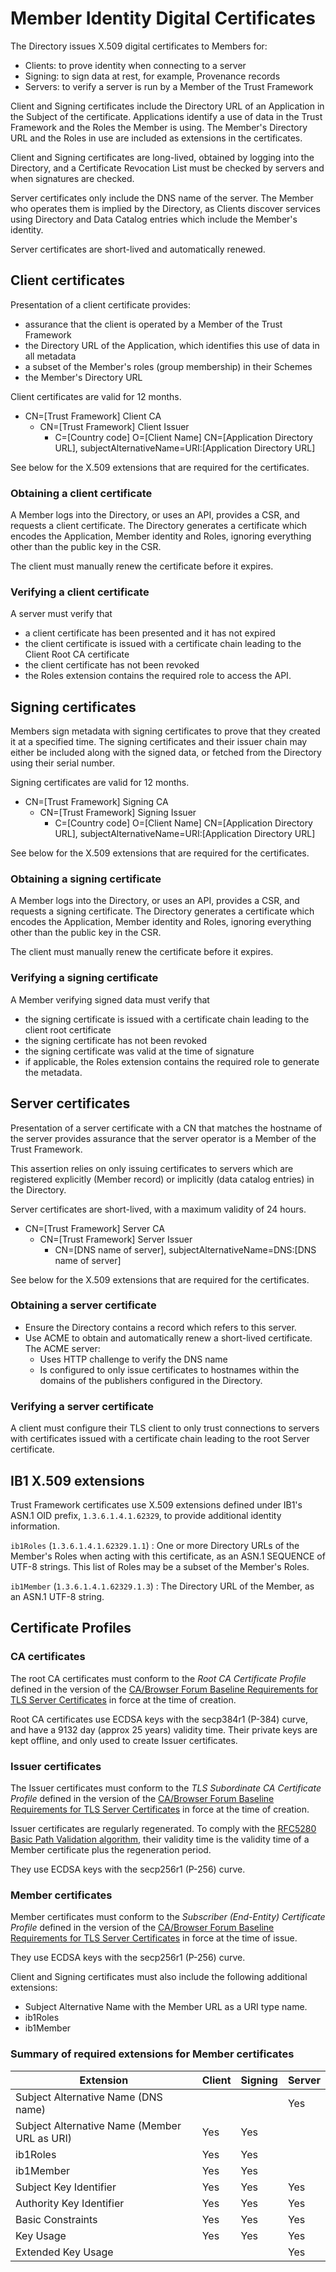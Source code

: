 # Member Identity Digital Certificates

The Directory issues X.509 digital certificates to Members for:

 * Clients: to prove identity when connecting to a server
 * Signing: to sign data at rest, for example, Provenance records
 * Servers: to verify a server is run by a Member of the Trust Framework

Client and Signing certificates include the Directory URL of an Application in the Subject of the certificate. Applications identify a use of data in the Trust Framework and the Roles the Member is using. The Member's Directory URL and the Roles in use are included as extensions in the certificates.

Client and Signing certificates are long-lived, obtained by logging into the Directory, and a Certificate Revocation List must be checked by servers and when signatures are checked.

Server certificates only include the DNS name of the server. The Member who operates them is implied by the Directory, as Clients discover services using Directory and Data Catalog entries which include the Member's identity.

Server certificates are short-lived and automatically renewed.

## Client certificates

Presentation of a client certificate provides:

 * assurance that the client is operated by a Member of the Trust Framework
 * the Directory URL of the Application, which identifies this use of data in all metadata
 * a subset of the Member's roles (group membership) in their Schemes
 * the Member's Directory URL

Client certificates are valid for 12 months.

 * CN=[Trust Framework] Client CA
    * CN=[Trust Framework] Client Issuer
        * C=[Country code] O=[Client Name] CN=[Application Directory URL], subjectAlternativeName=URI:[Application Directory URL]

See below for the X.509 extensions that are required for the certificates.

### Obtaining a client certificate

A Member logs into the Directory, or uses an API, provides a CSR, and requests a client certificate. The Directory generates a certificate which encodes the Application, Member identity and Roles, ignoring everything other than the public key in the CSR.

The client must manually renew the certificate before it expires.

### Verifying a client certificate

A server must verify that

 * a client certificate has been presented and it has not expired
 * the client certificate is issued with a certificate chain leading to the Client Root CA certificate
 * the client certificate has not been revoked
 * the Roles extension contains the required role to access the API.


## Signing certificates

Members sign metadata with signing certificates to prove that they created it at a specified time. The signing certificates and their issuer chain may either be included along with the signed data, or fetched from the Directory using their serial number.

Signing certificates are valid for 12 months.

 * CN=[Trust Framework] Signing CA
    * CN=[Trust Framework] Signing Issuer
        * C=[Country code] O=[Client Name] CN=[Application Directory URL], subjectAlternativeName=URI:[Application Directory URL]

See below for the X.509 extensions that are required for the certificates.

### Obtaining a signing certificate

A Member logs into the Directory, or uses an API, provides a CSR, and requests a signing certificate. The Directory generates a certificate which encodes the Application, Member identity and Roles, ignoring everything other than the public key in the CSR.

The client must manually renew the certificate before it expires.

### Verifying a signing certificate

A Member verifying signed data must verify that

 * the signing certificate is issued with a certificate chain leading to the client root certificate
 * the signing certificate has not been revoked
 * the signing certificate was valid at the time of signature
 * if applicable, the Roles extension contains the required role to generate the metadata.


## Server certificates

Presentation of a server certificate with a CN that matches the hostname of the server provides assurance that the server operator is a Member of the Trust Framework.

This assertion relies on only issuing certificates to servers which are registered explicitly (Member record) or implicitly (data catalog entries) in the Directory.

Server certificates are short-lived, with a maximum validity of 24 hours.

 * CN=[Trust Framework] Server CA
    * CN=[Trust Framework] Server Issuer
        * CN=[DNS name of server], subjectAlternativeName=DNS:[DNS name of server]

See below for the X.509 extensions that are required for the certificates.

### Obtaining a server certificate

 * Ensure the Directory contains a record which refers to this server.
 * Use ACME to obtain and automatically renew a short-lived certificate. The ACME server:
    * Uses HTTP challenge to verify the DNS name
    * Is configured to only issue certificates to hostnames within the domains of the publishers configured in the Directory.

### Verifying a server certificate

A client must configure their TLS client to only trust connections to servers with certificates issued with a certificate chain leading to the root Server certificate.



## IB1 X.509 extensions

Trust Framework certificates use X.509 extensions defined under IB1's ASN.1 OID prefix, `1.3.6.1.4.1.62329`, to provide additional identity information.

`ib1Roles` (`1.3.6.1.4.1.62329.1.1`)
: One or more Directory URLs of the Member's Roles when acting with this certificate, as an ASN.1 SEQUENCE of UTF-8 strings. This list of Roles may be a subset of the Member's Roles.

`ib1Member` (`1.3.6.1.4.1.62329.1.3`)
: The Directory URL of the Member, as an ASN.1 UTF-8 string.

## Certificate Profiles

### CA certificates

The root CA certificates must conform to the _Root CA Certificate Profile_ defined in the version of the [CA/Browser Forum Baseline Requirements for TLS Server Certificates](https://cabforum.org/working-groups/server/baseline-requirements/documents/) in force at the time of creation.

Root CA certificates use ECDSA keys with the secp384r1 (P-384) curve, and have a 9132 day (approx 25 years) validity time. Their private keys are kept offline, and only used to create Issuer certificates.

### Issuer certificates

The Issuer certificates must conform to the _TLS Subordinate CA Certificate Profile_ defined in the version of the [CA/Browser Forum Baseline Requirements for TLS Server Certificates](https://cabforum.org/working-groups/server/baseline-requirements/documents/) in force at the time of creation.

Issuer certificates are regularly regenerated. To comply with the [RFC5280 Basic Path Validation algorithm](https://datatracker.ietf.org/doc/html/rfc5280#section-6.1), their validity time is the validity time of a Member certificate plus the regeneration period.

They use ECDSA keys with the secp256r1 (P-256) curve.

### Member certificates

Member certificates must conform to the _Subscriber (End-Entity) Certificate Profile_ defined in the version of the [CA/Browser Forum Baseline Requirements for TLS Server Certificates](https://cabforum.org/working-groups/server/baseline-requirements/documents/) in force at the time of issue.

They use ECDSA keys with the secp256r1 (P-256) curve.

Client and Signing certificates must also include the following additional extensions:

 * Subject Alternative Name with the Member URL as a URI type name.
 * ib1Roles
 * ib1Member

### Summary of required extensions for Member certificates

| Extension | Client | Signing | Server |
| --------- | ------ | ------- | ------ |
| Subject Alternative Name (DNS name) | | | Yes |
| Subject Alternative Name (Member URL as URI) | Yes | Yes |  |
| ib1Roles | Yes | Yes |  |
| ib1Member | Yes | Yes |  |
| Subject Key Identifier | Yes | Yes | Yes |
| Authority Key Identifier | Yes | Yes | Yes |
| Basic Constraints | Yes | Yes | Yes |
| Key Usage | Yes | Yes | Yes |
| Extended Key Usage | | | Yes |
